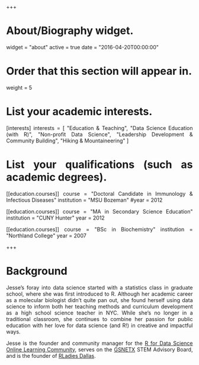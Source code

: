 +++
# About/Biography widget.
widget = "about"
active = true
date = "2016-04-20T00:00:00"

# Order that this section will appear in.
weight = 5

# List your academic interests.
[interests]
  interests = [
    "Education & Teaching",
    "Data Science Education (with R)",
    "Non-profit Data Science",
    "Leadership Development & Community Building",
    "Hiking & Mountaineering"
  ]

# List your qualifications (such as academic degrees).
 [[education.courses]]
   course = "Doctoral Candidate in Immunology & Infectious Diseases"
   institution = "MSU Bozeman"
   #year = 2012

[[education.courses]]
  course = "MA in Secondary Science Education"
  institution = "CUNY Hunter"
  year = 2012

[[education.courses]]
  course = "BSc in Biochemistry"
  institution = "Northland College"
  year = 2007
 
+++

# Background

<style> body { text-align: justify} </style>

Jesse’s foray into data science started with a statistics class in graduate school, where she was first introduced to R. Although her academic career as a molecular biologist didn’t quite pan out, she found herself using data science to inform both her teaching methods and curriculum development as a high school science teacher in NYC. While she’s no longer in a traditional classroom, she continues to combine her passion for public education with her love for data science (and R!) in creative and impactful ways.

Jesse is the founder and community manager for the [R for Data Science Online Learning Community](https://www.jessemaegan.com/post/r4ds-the-next-iteration/), serves on the [GSNETX](http://www.gsnetx.org/) STEM Advisory Board, and is the founder of [RLadies Dallas](https://www.meetup.com/rladies-dallas/).
